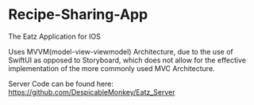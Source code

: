 # Recipe-Sharing-App
The Eatz Application for IOS

Uses MVVM(model-view-viewmodel) Architecture, due to the use of SwiftUI as opposed to Storyboard, which does not allow for the effective implementation of the more commonly used MVC Architecture.

Server Code can be found here: https://github.com/DespicableMonkey/Eatz_Server

